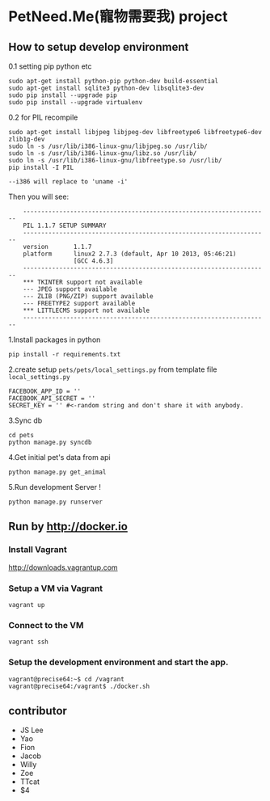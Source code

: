# PetNeed.Me(寵物需要我) project
## How to setup develop environment
0.1 setting pip python etc
```
sudo apt-get install python-pip python-dev build-essential
sudo apt-get install sqlite3 python-dev libsqlite3-dev
sudo pip install --upgrade pip
sudo pip install --upgrade virtualenv
```
0.2 for PIL recompile
```
sudo apt-get install libjpeg libjpeg-dev libfreetype6 libfreetype6-dev zlib1g-dev
sudo ln -s /usr/lib/i386-linux-gnu/libjpeg.so /usr/lib/
sudo ln -s /usr/lib/i386-linux-gnu/libz.so /usr/lib/
sudo ln -s /usr/lib/i386-linux-gnu/libfreetype.so /usr/lib/
pip install -I PIL

--i386 will replace to 'uname -i'
```
Then you will see:
```
    --------------------------------------------------------------------
    PIL 1.1.7 SETUP SUMMARY
    --------------------------------------------------------------------
    version       1.1.7
    platform      linux2 2.7.3 (default, Apr 10 2013, 05:46:21)
                  [GCC 4.6.3]
    --------------------------------------------------------------------
    *** TKINTER support not available
    --- JPEG support available
    --- ZLIB (PNG/ZIP) support available
    --- FREETYPE2 support available
    *** LITTLECMS support not available
    --------------------------------------------------------------------
```

1.Install packages in python

```
pip install -r requirements.txt
```

2.create setup `pets/pets/local_settings.py` from template file `local_settings.py`

```
FACEBOOK_APP_ID = ''
FACEBOOK_API_SECRET = ''
SECRET_KEY = '' #<-random string and don't share it with anybody.
```

3.Sync db

```
cd pets
python manage.py syncdb
```

4.Get initial pet's data from api

```
python manage.py get_animal
```

5.Run development Server !

```
python manage.py runserver
```

## Run by http://docker.io

### Install Vagrant

http://downloads.vagrantup.com

### Setup a VM via Vagrant

```
vagrant up
```

### Connect to the VM

```
vagrant ssh
```

### Setup the development environment and start the app.

```
vagrant@precise64:~$ cd /vagrant
vagrant@precise64:/vagrant$ ./docker.sh
```

## contributor
* JS Lee
* Yao
* Fion
* Jacob
* Willy
* Zoe
* TTcat
* $4
